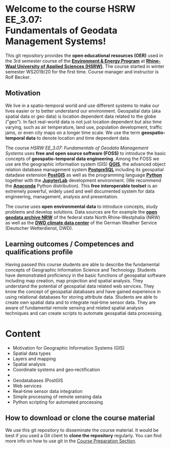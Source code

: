 # Welcome to the course HSRW EE_3.07: <br>Fundamentals of Geodata Management Systems!

This git repository provides the **open educational resources (OER)** used in the 3rd semester course of the [**Environment & Energy Program**](https://www.hochschule-rhein-waal.de/en/faculties/communication-and-environment/degree-programmes/bachelor-degree-programmes/environment-and) at [**Rhine-Waal University of Applied Sciences (HSRW)**](https://www.hsrw.eu/). The course started in winter semester WS2019/20 for the first time. Course manager and instructor is Rolf Becker.

## Motivation
We live in a spatio-temporal world and use different systems to make our lives easier or to better understand our environment. Geospatial data (aka spatial data or geo data) is location dependent data related to the globe ("geo"). In fact real-world data is not just location dependent but also time varying, such as air temperature, land use, population development, traffic jams, or even city maps on a longer time scale. We use the term **geospatio-temporal data** to denote location and time dependent data. 

The course _HSRW EE_3.07: Fundamentals of Geodata Management Systems_ uses **free and open source software (FOSS)** to introduce the basic concepts of **geospatio-temporal data engineering**. Among the FOSS we use are the geographic information system (GIS) [**QGIS**](https://www.qgis.org/en/site/), the advanced object relation database management system [**PostgreSQL**](https://www.postgresql.org/) including its geospatial datadase extension [**PostGIS**](https://postgis.net/) as well as the programming language [**Python**](https://www.python.org/) together with the [**JupyterLab**](https://jupyter.org/) development environment. (We recommend the [**Anaconda**](https://www.anaconda.com/) Python distribution). This **free interoperable toolset** is an extremely powerful, widely used and well documented system for data engineering, management, analysis and presentation.

The course uses **open environmental data** to introduce concepts, study problems and develop solutions. Data sources are for example the [**open geodata archive NRW**](https://www.opengeodata.nrw.de/produkte/) of the federal state North Rhine-Westphalia (NRW) as well as the [**DWD climate data center**](https://www.dwd.de/EN/climate_environment/cdc/cdc_node_en.html) of the German Weather Service (Deutscher Wetterdienst, DWD). 

## Learning outcomes / Competences and qualifications profile

Having passed this course students are able to describe the fundamental concepts of Geographic Information
Science and Technology. Students have demonstrated proficiency in the basic functions of geospatial software
including map creation, map projection and spatial analysis. They understand the potential of geospatial data
related web services. They know the concept of geospatial databases and have gained experience in using
relational databases for storing attribute data. Students are able to create own spatial data and to integrate
real‐time sensor data. They are aware of fundamental remote sensing and related spatial analysis techniques
and can create scripts to automate geospatial data processing.

# Content
* Motivation for Geographic Information Systems (GIS)
* Spatial data types
* Layers and mapping
* Spatial analysis
* Coordinate systems and geo‐rectification
* 
* Geodatabases (PostGIS
* Web services
* Real‐time sensor data integration
* Simple processing of remote sensing data
* Python scripting for automated processing

## How to download or clone the course material

We use this git repository to disseminate the course material. It would be best if you used a Git client to **clone the repository** regularly. You can find more info on how to use git in the [Course Preparation Section](./gdms0020_Course_Preparation/README.md).
